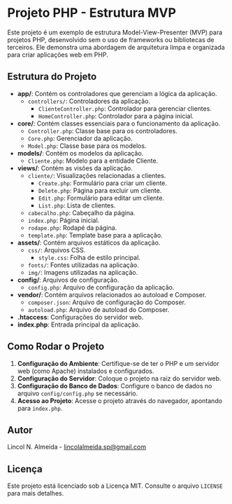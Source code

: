 # Projeto PHP - Estrutura MVP

Este projeto é um exemplo de estrutura Model-View-Presenter (MVP) para projetos PHP, desenvolvido sem o uso de frameworks ou bibliotecas de terceiros. Ele demonstra uma abordagem de arquitetura limpa e organizada para criar aplicações web em PHP.

## Estrutura do Projeto

- **app/**: Contém os controladores que gerenciam a lógica da aplicação.
  - `controllers/`: Controladores da aplicação.
    - `ClienteController.php`: Controlador para gerenciar clientes.
    - `HomeController.php`: Controlador para a página inicial.
- **core/**: Contém classes essenciais para o funcionamento da aplicação.
  - `Controller.php`: Classe base para os controladores.
  - `Core.php`: Gerenciador da aplicação.
  - `Model.php`: Classe base para os modelos.
- **models/**: Contém os modelos da aplicação.
  - `Cliente.php`: Modelo para a entidade Cliente.
- **views/**: Contém as visões da aplicação.
  - `cliente/`: Visualizações relacionadas a clientes.
    - `Create.php`: Formulário para criar um cliente.
    - `Delete.php`: Página para excluir um cliente.
    - `Edit.php`: Formulário para editar um cliente.
    - `List.php`: Lista de clientes.
  - `cabecalho.php`: Cabeçalho da página.
  - `index.php`: Página inicial.
  - `rodape.php`: Rodapé da página.
  - `template.php`: Template base para a aplicação.
- **assets/**: Contém arquivos estáticos da aplicação.
  - `css/`: Arquivos CSS.
    - `style.css`: Folha de estilo principal.
  - `fonts/`: Fontes utilizadas na aplicação.
  - `img/`: Imagens utilizadas na aplicação.
- **config/**: Arquivos de configuração.
  - `config.php`: Arquivo de configuração da aplicação.
- **vendor/**: Contém arquivos relacionados ao autoload e Composer.
  - `composer.json`: Arquivo de configuração do Composer.
  - `autoload.php`: Arquivo de autoload do Composer.
- **.htaccess**: Configurações do servidor web.
- **index.php**: Entrada principal da aplicação.

## Como Rodar o Projeto

1. **Configuração do Ambiente**: Certifique-se de ter o PHP e um servidor web (como Apache) instalados e configurados.
2. **Configuração do Servidor**: Coloque o projeto na raiz do servidor web.
3. **Configuração do Banco de Dados**: Configure o banco de dados no arquivo `config/config.php` se necessário.
4. **Acesso ao Projeto**: Acesse o projeto através do navegador, apontando para `index.php`.

## Autor

Lincol N. Almeida - [lincolalmeida.sp@gmail.com](mailto:lincolalmeida.sp@gmail.com)

## Licença

Este projeto está licenciado sob a Licença MIT. Consulte o arquivo `LICENSE` para mais detalhes.
